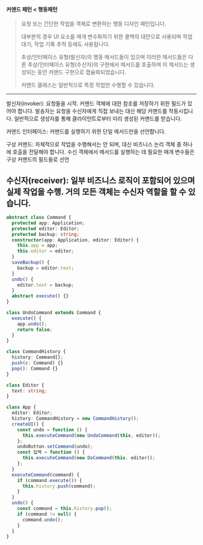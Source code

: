 #### 커맨드 패턴 < 행동패턴

> 요청 또는 간단한 작업을 객체로 변환하는 행동 디자인 패턴입니다.
>
> 대부분의 경우 UI 요소를 매개 변수화하기 위한 콜백의 대안으로 사용되며 작업 대기, 작업 기록 추적 등에도 사용됩니다.
>
> 추상/인터페이스 유형​(발신자)​의 행동 메서드들이 있으며 이러한 메서드들은 다른 추상/인터페이스 유형​(수신자)​의 구현에서 메서드를 호출하며 이 메서드는 생성되는 동안 커맨드 구현으로 캡슐화되었습니다.
>
> 커맨드 클래스는 일반적으로 특정 작업만 수행할 수 있습니다.

---

발신자(invoker): 요청들을 시작. 커맨드 객체에 대한 참조를 저장하기 위한 필드가 있어야 합니다.
발송자는 요청을 수신자에게 직접 보내는 대신 해당 커맨드를 작동시킵니다. 일반적으로 생성자를 통해 클라이언트로부터 미리 생성된 커맨드를 받습니다.

커맨드 인터페이스: 커맨드를 실행하기 위한 단일 메서드만을 선언합니다.

구상 커맨드: 자체적으로 작업을 수행해서는 안 되며, 대신 비즈니스 논리 객체 중 하나에 호출을 전달해야 합니다.
수신 객체에서 메서드를 실행하는 데 필요한 매개 변수들은 구상 커맨드의 필드들로 선언

## 수신자(receiver): 일부 비즈니스 로직이 포함되어 있으며 실제 작업을 수행. 거의 모든 객체는 수신자 역할을 할 수 있습니다.

```typescript
abstract class Command {
  protected app: Application;
  protected editor: Editor;
  protected backup: string;
  constructor(app: Application, editor: Editor) {
    this.app = app;
    this.editor = editor;
  }
  saveBackup() {
    backup = editor.text;
  }
  undo() {
    editor.text = backup;
  }
  abstract execute() {}
}

class UndoCommand extends Command {
  execute() {
    app.undo();
    return false;
  }
}

class CommandHistory {
  history: Command[];
  push(c: Command) {}
  pop(): Command {}
}

class Editor {
  text: string;
}

class App {
  editor: Editor;
  history: CommandHistory = new CommandHistory();
  createUI() {
    const undo = function () {
      this.executeCommand(new UndoCommand(this, editor));
    };
    undoButton.setCommand(undo);
    const 입력 = function () {
      this.executeCommand(new DoCommand(this, editor));
    };
  }
  executeCommand(command) {
    if (command.execute()) {
      this.history.push(command);
    }
  }
  undo() {
    const command = this.history.pop();
    if (command != null) {
      command.undo();
    }
  }
}
```
